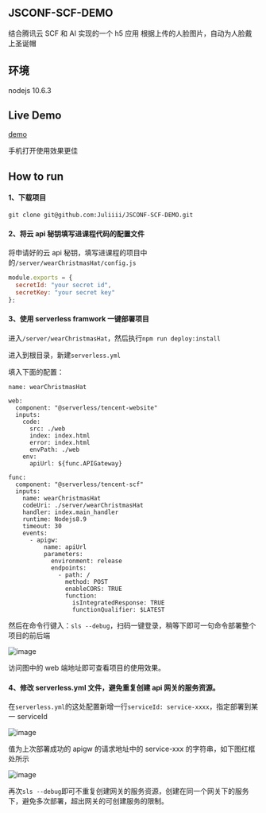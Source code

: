 ## JSCONF-SCF-DEMO

结合腾讯云 SCF 和 AI 实现的一个 h5 应用
根据上传的人脸图片，自动为人脸戴上圣诞帽

## 环境

nodejs 10.6.3

## Live Demo

[demo](https://jsconfdemo-1253970226.cos.ap-guangzhou.myqcloud.com/index.html)

手机打开使用效果更佳

## How to run

#### 1、下载项目

```
git clone git@github.com:Juliiii/JSCONF-SCF-DEMO.git
```

#### 2、将云 api 秘钥填写进课程代码的配置文件

将申请好的云 api 秘钥，填写进课程的项目中的`/server/wearChristmasHat/config.js`

```js
module.exports = {
  secretId: "your secret id",
  secretKey: "your secret key"
};
```

#### 3、使用 serverless framwork 一键部署项目

进入`/server/wearChristmasHat`，然后执行`npm run deploy:install`

进入到根目录，新建`serverless.yml`

填入下面的配置：

```
name: wearChristmasHat

web:
  component: "@serverless/tencent-website"
  inputs:
    code:
      src: ./web
      index: index.html
      error: index.html
      envPath: ./web
    env:
      apiUrl: ${func.APIGateway}

func:
  component: "@serverless/tencent-scf"
  inputs:
    name: wearChristmasHat
    codeUri: ./server/wearChristmasHat
    handler: index.main_handler
    runtime: Nodejs8.9
    timeout: 30
    events:
      - apigw:
          name: apiUrl
          parameters:
            environment: release
            endpoints:
              - path: /
                method: POST
                enableCORS: TRUE
                function:
                  isIntegratedResponse: TRUE
                  functionQualifier: $LATEST

```

然后在命令行键入：`sls --debug`，扫码一键登录，稍等下即可一句命令部署整个项目的前后端

![image](https://user-images.githubusercontent.com/23744602/76506951-f2324f00-6486-11ea-8cf5-a43551bebf64.png)

访问图中的 web 端地址即可查看项目的使用效果。

#### 4、修改 serverless.yml 文件，避免重复创建 api 网关的服务资源。

在`serverless.yml`的这处配置新增一行`serviceId: service-xxxx`，指定部署到某一 serviceId

![image](https://user-images.githubusercontent.com/23744602/76505842-1725c280-6485-11ea-82a2-27d851c0d27c.png)

值为上次部署成功的 apigw 的请求地址中的 service-xxx 的字符串，如下图红框处所示

![image](https://user-images.githubusercontent.com/23744602/76507094-260d7480-6487-11ea-85ae-42f22a1a9e6c.png)

再次`sls --debug`即可不重复创建网关的服务资源，创建在同一个网关下的服务下，避免多次部署，超出网关的可创建服务的限制。
